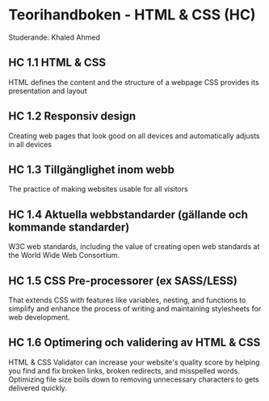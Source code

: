 # Teorihandboken - HTML & CSS (HC)
Studerande: Khaled Ahmed

## HC 1.1 HTML & CSS
HTML defines the content and the structure of a webpage
CSS provides its presentation and layout

## HC 1.2 Responsiv design
Creating web pages that look good on all devices and automatically adjusts in all devices 

## HC 1.3 Tillgänglighet inom webb
The practice of making websites usable for all visitors

## HC 1.4 Aktuella webbstandarder (gällande och kommande standarder)
W3C web standards, including the value of creating open web standards at the World Wide Web Consortium.

## HC 1.5 CSS Pre-processorer (ex SASS/LESS)
 That extends CSS with features like variables, nesting, and functions to simplify and enhance the process of writing and maintaining stylesheets for web development.

## HC 1.6 Optimering och validering av HTML & CSS
HTML & CSS Validator can increase your website's quality score by helping you find and fix broken links, broken redirects, and misspelled words.
Optimizing file size boils down to removing unnecessary characters to gets delivered quickly.

